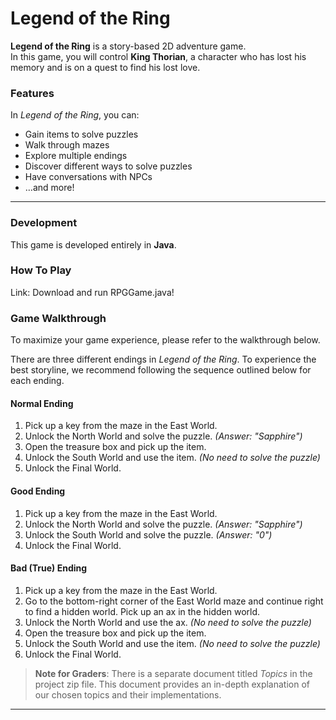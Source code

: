 # Legend of the Ring

**Legend of the Ring** is a story-based 2D adventure game.  
In this game, you will control **King Thorian**, a character who has lost his memory and is on a quest to find his lost love.

### Features
In *Legend of the Ring*, you can:
- Gain items to solve puzzles
- Walk through mazes
- Explore multiple endings
- Discover different ways to solve puzzles
- Have conversations with NPCs
- …and more!

---

### Development
This game is developed entirely in **Java**.

### How To Play
Link:
Download and run RPGGame.java!

### Game Walkthrough
To maximize your game experience, please refer to the walkthrough below.


There are three different endings in *Legend of the Ring*. To experience the best storyline, we recommend following the sequence outlined below for each ending.

#### Normal Ending
1. Pick up a key from the maze in the East World.
2. Unlock the North World and solve the puzzle. *(Answer: "Sapphire")*
3. Open the treasure box and pick up the item.
4. Unlock the South World and use the item. *(No need to solve the puzzle)*
5. Unlock the Final World.

#### Good Ending
1. Pick up a key from the maze in the East World.
2. Unlock the North World and solve the puzzle. *(Answer: "Sapphire")*
3. Unlock the South World and solve the puzzle. *(Answer: "0")*
4. Unlock the Final World.

#### Bad (True) Ending
1. Pick up a key from the maze in the East World.
2. Go to the bottom-right corner of the East World maze and continue right to find a hidden world. Pick up an ax in the hidden world.
3. Unlock the North World and use the ax. *(No need to solve the puzzle)*
4. Open the treasure box and pick up the item.
5. Unlock the South World and use the item. *(No need to solve the puzzle)*
6. Unlock the Final World.


> **Note for Graders**: There is a separate document titled *Topics* in the project zip file. This document provides an in-depth explanation of our chosen topics and their implementations.

---
